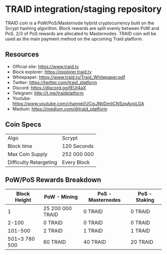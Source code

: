 # TRAID integration/staging repository
TRAID coin is a PoW/PoS/Masternode hybrid cryptocurrency built on the Scrypt hashing algorithm. Block rewards are split evenly between PoW and PoS. 2/3 of PoS rewards are allocated to Masternodes. TRAID coin will be used as the main payment method on the upcoming Traid platform.
## Resources
* Official site: https://www.traid.tv
* Block explorer: https://explorer.traid.tv
* Whitepaper: https://www.traid.tv/Traid_Whitepaper.pdf
* Twitter: https://twitter.com/traid_platform
* Discord: https://discord.gg/tEUt4aX
* Telegram: http://t.me/traidplatform
* Youtube: https://www.youtube.com/channel/UCjoJNtjDmIiCNSzpAvixLGA
* Medium: https://medium.com/@traid_platform
## Coin Specs
<table>
  <tr>
    <td colspan="2">Algo</td>
    <td colspan="2">Scrypt</td>
  </tr>
    <tr>
    <td colspan="2">Block time</td>
    <td colspan="2">120 Seconds</td>
  </tr>
  <tr>
    <td colspan="2">Max Coin Supply</td>
    <td colspan="2">252 000 000</td>
  </tr>
    <tr>
    <td colspan="2">Difficulty Retargeting	</td>
    <td colspan="2">Every Block</td>
  </tr>
</table>

## PoW/PoS Rewards Breakdown

|  Block Height | PoW - Mining | PoS - Masternodes  | PoS - Staking |
| ------------ | ------------ | ------------ | ------------ |
|  1 | 25 200 000 TRAID | 0 TRAID| 0 TRAID|
|  2-100 | 0  TRAID|  0 TRAID| 0  TRAID|
|  101-500 | 2 TRAID |  1 TRAID| 1 TRAID|
|  501~3 780 500 | 60 TRAID|  40 TRAID| 20  TRAID|
